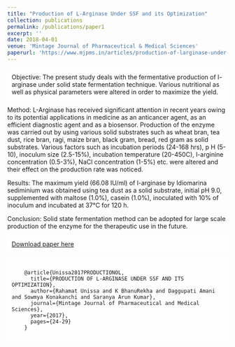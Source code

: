 ```yaml
---
title: "Production of L-Arginase Under SSF and its Optimization"
collection: publications
permalink: /publications/paper1
excerpt: ''
date: 2018-04-01
venue: 'Mintage Journal of Pharmaceutical & Medical Sciences'
paperurl: 'https://www.mjpms.in/articles/production-of-larginase-under-ssf-and-its-optimization.pdf'
---
```


<style>
  body {
    background-image: url('https://github.com/saranyaNVAK/saranyaNVAK.github.io/assets/111958072/0d639ecc-ba0b-43fc-a059-f701c14ee89a');
    background-repeat: no-repeat;
    background-attachment: fixed; 
    background-size: cover;
  }

  #rcorners {
    border-radius: 10px;
    background: rgba(255, 255, 255, 0.5);
    background-position: left top;
    background-repeat: repeat;
    padding: 10px;
  }
</style>

<p id="rcorners">Objective: The present study deals with the fermentative production of l-arginase under solid state fermentation technique. Various nutritional as well as physical parameters were altered in order to maximize the yield.<br>

Method: L-Arginase has received significant attention in recent years owing to its potential applications in medicine as an anticancer agent, as an efficient diagnostic agent and as a biosensor. Production of the enzyme was carried out by using various solid substrates such as wheat bran, tea dust, rice bran, ragi, maize bran, black gram, bread, red gram as solid substrates. Various factors such as incubation periods (24-168 hrs), p H (5-10), inoculum size (2.5-15%), incubation temperature (20-450C), l-arginine concentration (0.5-3%), NaCl concentration (1-5%) etc. were altered and their effect on the production rate was noticed.<br>

Results: The maximum yield (66.08 IU/ml) of l-arginase by Idiomarina sediminium was obtained using tea dust as a solid substrate, initial pH 9.0, supplemented with maltose (1.0%), casein (1.0%), inoculated with 10% of inoculum and incubated at 37°C for 120 h.<br>

Conclusion: Solid state fermentation method can be adopted for large scale production of the enzyme for the therapeutic use in the future.</p>

<p id="rcorners"><a href="https://www.mjpms.in/articles/production-of-larginase-under-ssf-and-its-optimization.pdf">Download paper here</a></p>

<pre id="rcorners">
  <code>
    @article{Unissa2017PRODUCTIONOL,
      title={PRODUCTION OF L-ARGINASE UNDER SSF AND ITS OPTIMIZATION},
      author={Rahamat Unissa and K BhanuRekha and Daggupati Amani and Sowmya Konakanchi and Saranya Arun Kumar},
      journal={Mintage Journal of Pharmaceutical and Medical Sciences},
      year={2017},
      pages={24-29}
    }
  </code>
</pre>
